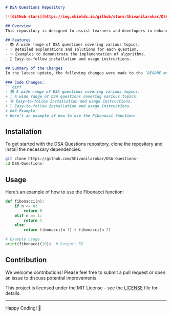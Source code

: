 ```markdown
# DSA Questions Repository

[![GitHub stars](https://img.shields.io/github/stars/Shivanilarokar/DSA-Questions-?style=social)](https://github.com/Shivanilarokar/DSA-Questions-)  [![License](https://img.shields.io/badge/license-MIT-blue.svg)](LICENSE)

## Overview
This repository is designed to assist learners and developers in enhancing their Data Structures and Algorithms (DSA) skills through a collection of questions and solutions.

## Features
- 📚 A wide range of DSA questions covering various topics.
- 💡 Detailed explanations and solutions for each question.
- ✨ Examples to demonstrate the implementation of algorithms.
- 🚀 Easy-to-follow installation and usage instructions.

## Summary of the Changes
In the latest update, the following changes were made to the `README.md` file:

### Code Changes:
```diff
- 📚 A wide range of DSA questions covering various topics.
+ 📖 A wide range of DSA questions covering various topics.
- ⚙️ Easy-to-follow installation and usage instructions.
+ 🚀 Easy-to-follow installation and usage instructions.
+ ### Example
+ Here’s an example of how to use the Fibonacci function:
```

## Installation
To get started with the DSA Questions repository, clone the repository and install the necessary dependencies:

```bash
git clone https://github.com/Shivanilarokar/DSA-Questions-
cd DSA-Questions-
```

## Usage
Here’s an example of how to use the Fibonacci function:

```python
def fibonacci(n):
    if n <= 0:
        return 0
    elif n == 1:
        return 1
    else:
        return fibonacci(n-1) + fibonacci(n-2)

# Example usage
print(fibonacci(10))  # Output: 55
```

## Contribution
We welcome contributions! Please feel free to submit a pull request or open an issue to discuss potential improvements.

This project is licensed under the MIT License - see the [LICENSE](LICENSE) file for details.

---

Happy Coding! 🚀
```